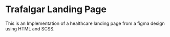 <h1>Trafalgar Landing Page</h1>
<p> This is an Implementation of a healthcare landing page from a figma design using HTML and SCSS.</p>
